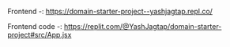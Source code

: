 Frontend -: https://domain-starter-project--yashjagtap.repl.co/

Frontend code -: https://replit.com/@YashJagtap/domain-starter-project#src/App.jsx
